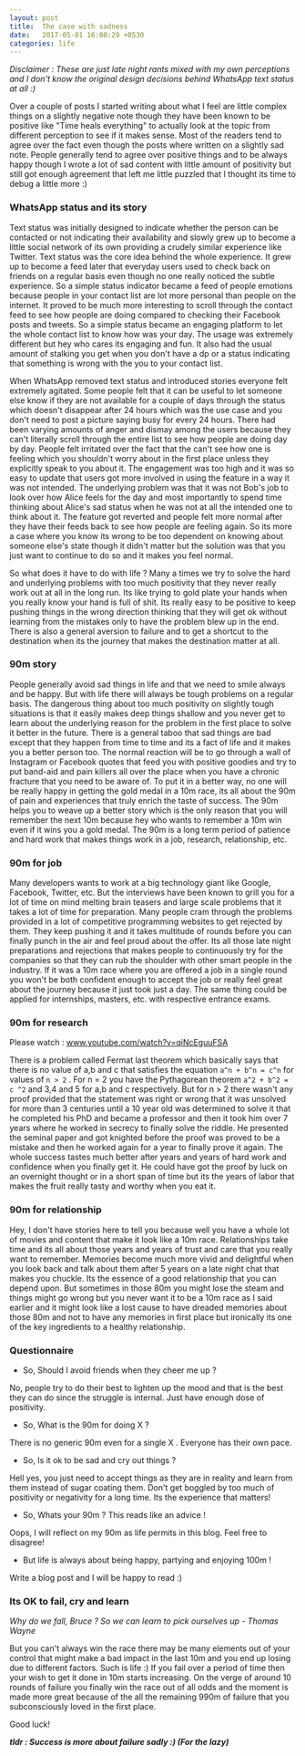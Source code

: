 ```yaml
---
layout: post
title:  The case with sadness
date:   2017-05-01 16:00:29 +0530
categories: life
---
```


_Disclaimer : These are just late night rants mixed with my own perceptions and I don't know the original design decisions behind WhatsApp text status at all :)_

Over a couple of posts I started writing about what I feel are little complex things on a slightly negative note though they have been known to be positive like "Time heals everything" to actually look at the topic from different perception to see if it makes sense. Most of the readers tend to agree over the fact even though the posts where written on a slightly sad note. People generally tend to agree over positive things and to be always happy though I wrote a lot of sad content with little amount of positivity but still got enough agreement that left me little puzzled that I thought its time to debug a little more :)

### **WhatsApp status and its story**

Text status was initially designed to indicate whether the person can be contacted or not indicating their availability and slowly grew up to become a little social network of its own providing a crudely similar experience like Twitter. Text status was the core idea behind the whole experience. It grew up to become a feed later that everyday users used to check back on friends on a regular basis even though no one really noticed the subtle experience. So a simple status indicator became a feed of people emotions because people in your contact list are lot more personal than people on the internet. It proved to be much more interesting to scroll through the contact feed to see how people are doing compared to checking their Facebook posts and tweets. So a simple status became an engaging platform to let the whole contact list to know how was your day. The usage was extremely different but hey who cares its engaging and fun. It also had the usual amount of stalking you get when you don't have a dp or a status indicating that something is wrong with the you to your contact list.

When WhatsApp removed text status and introduced stories everyone felt extremely agitated. Some people felt that it can be useful to let someone else know if they are not available for a couple of days through the status which doesn't disappear after 24 hours which was the use case and you don't need to post a picture saying busy for every 24 hours. There had been varying amounts of anger and dismay among the users because they can't literally scroll through the entire list to see how people are doing day by day. People felt irritated over the fact that the can't see how one is feeling which you shouldn't worry about in the first place unless they explicitly speak to you about it. The engagement was too high and it was so easy to update that users got more involved in using the feature in a way it was not intended. The underlying problem was that it was not Bob's job to look over how Alice feels for the day and most importantly to spend time thinking about Alice's sad status when he was not at all the intended one to think about it. The feature got reverted and people felt more normal after they have their feeds back to see how people are feeling again. So its more a case where you know its wrong to be too dependent on knowing about someone else's state though it didn't matter but the solution was that you just want to continue to do so and it makes you feel normal.

So what does it have to do with life ? Many a times we try to solve the hard and underlying problems with too much positivity that they never really work out at all in the long run. Its like trying to gold plate your hands when you really know your hand is full of shit. Its really easy to be positive to keep pushing things in the wrong direction thinking that they will get ok without learning from the mistakes only to have the problem blew up in the end. There is also a general aversion to failure and to get a shortcut to the destination when its the journey that makes the destination matter at all.

### **90m story**

People generally avoid sad things in life and that we need to smile always and be happy. But with life there will always be tough problems on a regular basis. The dangerous thing about too much positivity on slightly tough situations is that it easily makes deep things shallow and you never get to learn about the underlying reason for the problem in the first place to solve it better in the future. There is a general taboo that sad things are bad except that they happen from time to time and its a fact of life and it makes you a better person too. The normal reaction will be to go through a wall of Instagram or Facebook quotes that feed you with positive goodies and try to put band-aid and pain killers all over the place when you have a chronic fracture that you need to be aware of. To put it in a better way, no one will be really happy in getting the gold medal in a 10m race, its all about the 90m of pain and experiences that truly enrich the taste of success. The 90m helps you to weave up a better story which is the only reason that you will remember the next 10m because hey who wants to remember a 10m win even if it wins you a gold medal. The 90m is a long term period of patience and hard work that makes things work in a job, research, relationship, etc.

### **90m for job**

Many developers wants to work at a big technology giant like Google, Facebook, Twitter, etc. But the interviews have been known to grill you for a lot of time on mind melting brain teasers and large scale problems that it takes a lot of time for preparation. Many people cram through the problems provided in a lot of competitive programming websites to get rejected by them. They keep pushing it and it takes multitude of rounds before you can finally punch in the air and feel proud about the offer. Its all those late night preparations and rejections that makes people to continuously try for the companies so that they can rub the shoulder with other smart people in the industry. If it was a 10m race where you are offered a job in a single round you won't be both confident enough to accept the job or really feel great about the journey because it just took just a day. The same thing could be applied for internships, masters, etc. with respective entrance exams.

### **90m for research**

Please watch : www.youtube.com/watch?v=qiNcEguuFSA

There is a problem called Fermat last theorem which basically says that there is no value of a,b and c that satisfies the equation `a^n + b^n = c^n` for values of `n > 2` . For n = 2 you have the Pythagorean theorem `a^2 + b^2 = c ^2` and 3,4 and 5 for a,b and c respectively. But for n > 2 there wasn't any proof provided that the statement was right or wrong that it was unsolved for more than 3 centuries until a 10 year old was determined to solve it that he completed his PhD and became a professor and then it took him over 7 years where he worked in secrecy to finally solve the riddle. He presented the seminal paper and got knighted before the proof was proved to be a mistake and then he worked again for a year to finally prove it again. The whole success tastes much better after years and years of hard work and confidence when you finally get it. He could have got the proof by luck on an overnight thought or in a short span of time but its the years of labor that makes the fruit really tasty and worthy when you eat it.

### **90m for relationship**

Hey, I don't have stories here to tell you because well you have a whole lot of movies and content that make it look like a 10m race. Relationships take time and its all about those years and years of trust and care that you really want to remember. Memories become much more vivid and delightful when you look back and talk about them after 5 years on a late night chat that makes you chuckle. Its the essence of a good relationship that you can depend upon. But sometimes in those 80m you might lose the steam and things might go wrong but you never want it to be a 10m race as I said earlier and it might look like a lost cause to have dreaded memories about those 80m and not to have any memories in first place but ironically its one of the key ingredients to a healthy relationship.

### **Questionnaire**

- So, Should I avoid friends when they cheer me up ? 

No, people try to do their best to lighten up the mood and that is the best they can do since the struggle is internal. Just have enough dose of positivity.

- So, What is the 90m for doing X ? 

There is no generic 90m even for a single X . Everyone has their own pace.

- So, Is it ok to be sad and cry out things ? 

Hell yes, you just need to accept things as they are in reality and learn from them instead of sugar coating them. Don't get boggled by too much of positivity or negativity for a long time. Its the experience that matters!

- So, Whats your 90m ? This reads like an advice ! 

Oops, I will reflect on my 90m as life permits in this blog. Feel free to disagree! 

- But life is always about being happy, partying and enjoying 100m !

Write a blog post and I will be happy to read :) 

### **Its OK to fail, cry and learn**

_Why do we fall, Bruce ? So we can learn to pick ourselves up - Thomas Wayne_

But you can't always win the race there may be many elements out of your control that might make a bad impact in the last 10m and you end up losing due to different factors. Such is life :) If you fail over a period of time then your wish to get it done in 10m starts increasing. On the verge of around 10 rounds of failure you finally win the race out of all odds and the moment is made more great because of the all the remaining 990m of failure that you subconsciously loved in the first place.

Good luck!

**_tldr : Success is more about failure sadly :) (For the lazy)_**
